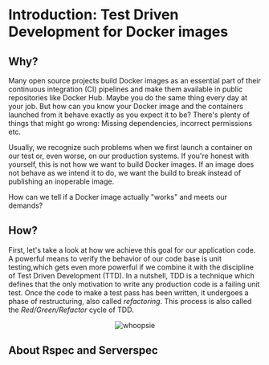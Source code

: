 # Introduction: Test Driven Development for Docker images

## Why?

Many open source projects build Docker images as an essential part of their continuous integration (CI) pipelines and make them available in public repositories like Docker Hub. Maybe you do the same thing every day at your job. But how can you know your Docker image and the containers launched from it behave exactly as you expect it to be? There's plenty of things that might go wrong: Missing dependencies, incorrect permissions etc.

Usually, we recognize such problems when we first launch a container on our test or, even worse, on our production systems. If you're honest with yourself, this is not how we want to build Docker images. If an image does not behave as we intend it to do, we want the build to break instead of publishing an inoperable image.   

How can we tell if a Docker image actually "works" and meets our demands? 

## How?

First, let's take a look at how we achieve this goal for our application code. A powerful means to verify the behavior of our code base is unit testing,which gets even more powerful if we combine it with the discipline of Test Driven Development (TTD). In a nutshell, TDD is a technique which defines that the only motivation to write any production code is a failing unit test. Once the code to make a test pass has been written, it undergoes a phase of restructuring, also called _refactoring_. This process is also called the _Red/Green/Refactor_ cycle of TDD.

<p align="center">
<img src="http://marcabraham.files.wordpress.com/2012/04/06_red_green_refactor.jpg" alt="whoopsie">
</p>

## About Rspec and Serverspec
